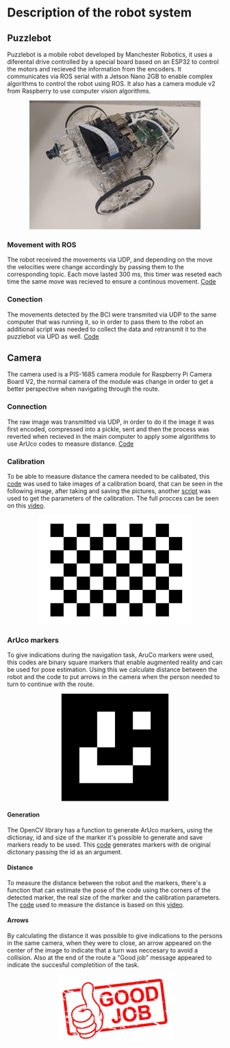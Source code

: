 # Description of the robot system

## Puzzlebot
Puzzlebot is a mobile robot developed by Manchester Robotics, it uses a diferental drive controlled by a special board based on an ESP32 to control the motors and recieved the information from the encoders. It communicates via ROS serial with a Jetson Nano 2GB to enable complex algorithms to control the robot using ROS. It also has a camera module v2 from Raspberry to use computer vision algorithms.
<p align="center">
  <img src="../Reference%20images/puzzlebot.jpeg" width="400" height="300"/>
</p>

### Movement with ROS
The robot received the movements via UDP, and depending on the move the velocities were change accordingly by passing them to the corresponding topic. Each move lasted 300 ms, this timer was reseted each time the same move was recieved to ensure a continous movement. [Code](puzzlebot_movement.py)  

### Conection
The movements detected by the BCI were transmited via UDP to the same computer that was running it, so in order to pass them to the robot an additional script was needed to collect the data and retransmit it to the puzzlebot via UPD as well. [Code](retransmit_bci.py)  

## Camera
The camera used is a PIS-1685 camera module for Raspberry Pi Camera Board V2, the normal camera of the module was change in order to get a better perspective when navigating through the route.  

### Connection
The raw image was transmitted via UDP, in order to do it the image it was first encoded, compressed into a pickle, sent and then the process was reverted when recieved in the main computer to apply some algorithms to use ArUco codes to measure distance. [Code](puzzlebot_camera.py)

### Calibration
To be able to measure distance the camera needed to be calibated, this [code](capture_calibration_images.py) was used to take images of a calibration board, that can be seen in the following image, after taking and saving the pictures, another [script](camera_calibration.py) was used to get the parameters of the calibration. The full procces can be seen on this [video](https://youtu.be/JHeNger8B2E).  
<p align="center">
  <img src="../Reference%20images/calibration_board.png" width="360" height="255"/>
</p>

### ArUco markers
To give indications during the navigation task, AruCo markers were used, this codes are binary square markers that enable augmented reality and can be used for pose estimation. Using this we calculate distance between the robot and the code to put arrows in the camera when the person needed to turn to continue with the route.  
<p align="center">
  <img src="../Reference%20images/aruco4.png" width="250" height="250"/>
</p>

#### Generation
The OpenCV library has a function to generate ArUco markers, using the dictionay, id and size of the marker it's possible to generate and save markers ready to be used. This [code](https://github.com/bioruben/data_live_2022/blob/main/generate_aruco.py) generates markers with de original dictonary passing the id as an argument.  

#### Distance
To measure the distance between the robot and the markers, there's a function that can estimate the pose of the code using the corners of the detected marker, the real size of the marker and the calibration parameters. The [code](distance_aruco.py) used to measure the distance is based on this [video](https://youtu.be/mn-M6Qzx6SE).  

#### Arrows
By calculating the distance it was possible to give indications to the persons in the same camera, when they were to close, an arrow appeared on the center of the image to indicate that a turn was neccesary to avoid a collision. Also at the end of the route a "Good job" message appeared to indicate the succesful completition of the task.  
<p align="center">
  <img src="../Reference%20images/goal.png" width="273" height="158"/>
</p>
